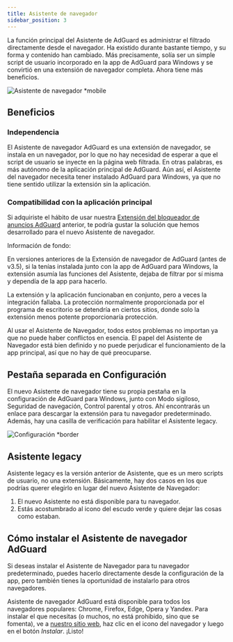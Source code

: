 ```yaml
---
title: Asistente de navegador
sidebar_position: 3
---
```


La función principal del Asistente de AdGuard es administrar el filtrado directamente desde el navegador. Ha existido durante bastante tiempo, y su forma y contenido han cambiado. Más precisamente, solía ser un simple script de usuario incorporado en la app de AdGuard para Windows y se convirtió en una extensión de navegador completa. Ahora tiene más beneficios.

![Asistente de navegador *mobile](https://cdn.adtidy.org/content/kb/ad_blocker/windows/browser-assistant/assistant-menu.png)

## Beneficios

### Independencia

El Asistente de navegador AdGuard es una extensión de navegador, se instala en un navegador, por lo que no hay necesidad de esperar a que el script de usuario se inyecte en la página web filtrada. En otras palabras, es más autónomo de la aplicación principal de AdGuard. Aún así, el Asistente del navegador necesita tener instalado AdGuard para Windows, ya que no tiene sentido utilizar la extensión sin la aplicación.

### Compatibilidad con la aplicación principal

Si adquiriste el hábito de usar nuestra [Extensión del bloqueador de anuncios AdGuard](/adguard-browser-extension/compatibility) anterior, te podría gustar la solución que hemos desarrollado para el nuevo Asistente de navegador.

Información de fondo:

En versiones anteriores de la Extensión de navegador de AdGuard (antes de v3.5), si la tenías instalada junto con la app de AdGuard para Windows, la extensión asumía las funciones del Asistente, dejaba de filtrar por sí misma y dependía de la app para hacerlo.

La extensión y la aplicación funcionaban en conjunto, pero a veces la integración fallaba. La protección normalmente proporcionada por el programa de escritorio se detendría en ciertos sitios, donde solo la extensión menos potente proporcionaría protección.

Al usar el Asistente de Navegador, todos estos problemas no importan ya que no puede haber conflictos en esencia. El papel del Asistente de Navegador está bien definido y no puede perjudicar el funcionamiento de la app principal, así que no hay de qué preocuparse.

## Pestaña separada en Configuración

El nuevo Asistente de navegador tiene su propia pestaña en la configuración de AdGuard para Windows, junto con Modo sigiloso, Seguridad de navegación, Control parental y otros. Ahí encontrarás un enlace para descargar la extensión para tu navegador predeterminado. Además, hay una casilla de verificación para habilitar el Asistente legacy.

![Configuración *border](https://cdn.adtidy.org/content/kb/ad_blocker/windows/browser-assistant/browser-assistant.png)

## Asistente legacy

Asistente legacy es la versión anterior de Asistente, que es un mero scripts de usuario, no una extensión. Básicamente, hay dos casos en los que podrías querer elegirlo en lugar del nuevo Asistente de Navegador:

1. El nuevo Asistente no está disponible para tu navegador.
1. Estás acostumbrado al icono del escudo verde y quiere dejar las cosas como estaban.

## Cómo instalar el Asistente de navegador AdGuard

Si deseas instalar el Asistente de Navegador para tu navegador predeterminado, puedes hacerlo directamente desde la configuración de la app, pero también tienes la oportunidad de instalarlo para otros navegadores.

Asistente de navegador AdGuard está disponible para todos los navegadores populares: Chrome, Firefox, Edge, Opera y Yandex. Para instalar el que necesitas (o muchos, no está prohibido, sino que se fomenta), ve a [nuestro sitio web](https://adguard.com/adguard-assistant/overview.html), haz clic en el icono del navegador y luego en el botón *Instalar*. ¡Listo!
